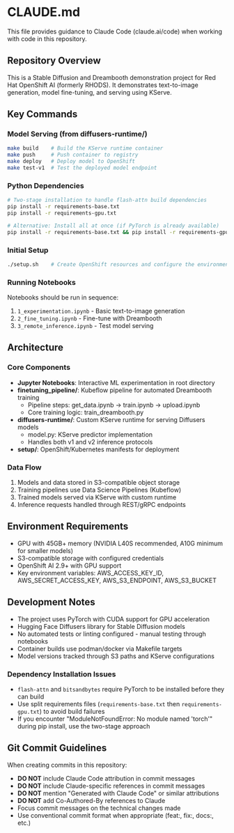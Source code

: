 # CLAUDE.md

This file provides guidance to Claude Code (claude.ai/code) when working with code in this repository.

## Repository Overview

This is a Stable Diffusion and Dreambooth demonstration project for Red Hat OpenShift AI (formerly RHODS). It demonstrates text-to-image generation, model fine-tuning, and serving using KServe.

## Key Commands

### Model Serving (from diffusers-runtime/)
```bash
make build    # Build the KServe runtime container
make push     # Push container to registry
make deploy   # Deploy model to OpenShift
make test-v1  # Test the deployed model endpoint
```

### Python Dependencies
```bash
# Two-stage installation to handle flash-attn build dependencies
pip install -r requirements-base.txt
pip install -r requirements-gpu.txt

# Alternative: Install all at once (if PyTorch is already available)
pip install -r requirements-base.txt && pip install -r requirements-gpu.txt
```

### Initial Setup
```bash
./setup.sh    # Create OpenShift resources and configure the environment
```

### Running Notebooks
Notebooks should be run in sequence:
1. `1_experimentation.ipynb` - Basic text-to-image generation
2. `2_fine_tuning.ipynb` - Fine-tune with Dreambooth
3. `3_remote_inference.ipynb` - Test model serving

## Architecture

### Core Components
- **Jupyter Notebooks**: Interactive ML experimentation in root directory
- **finetuning_pipeline/**: Kubeflow pipeline for automated Dreambooth training
  - Pipeline steps: get_data.ipynb → train.ipynb → upload.ipynb
  - Core training logic: train_dreambooth.py
- **diffusers-runtime/**: Custom KServe runtime for serving Diffusers models
  - model.py: KServe predictor implementation
  - Handles both v1 and v2 inference protocols
- **setup/**: OpenShift/Kubernetes manifests for deployment

### Data Flow
1. Models and data stored in S3-compatible object storage
2. Training pipelines use Data Science Pipelines (Kubeflow)
3. Trained models served via KServe with custom runtime
4. Inference requests handled through REST/gRPC endpoints

## Environment Requirements

- GPU with 45GB+ memory (NVIDIA L40S recommended, A10G minimum for smaller models)
- S3-compatible storage with configured credentials
- OpenShift AI 2.9+ with GPU support
- Key environment variables: AWS_ACCESS_KEY_ID, AWS_SECRET_ACCESS_KEY, AWS_S3_ENDPOINT, AWS_S3_BUCKET

## Development Notes

- The project uses PyTorch with CUDA support for GPU acceleration
- Hugging Face Diffusers library for Stable Diffusion models
- No automated tests or linting configured - manual testing through notebooks
- Container builds use podman/docker via Makefile targets
- Model versions tracked through S3 paths and KServe configurations

### Dependency Installation Issues
- `flash-attn` and `bitsandbytes` require PyTorch to be installed before they can build
- Use split requirements files (`requirements-base.txt` then `requirements-gpu.txt`) to avoid build failures
- If you encounter "ModuleNotFoundError: No module named 'torch'" during pip install, use the two-stage approach

## Git Commit Guidelines

When creating commits in this repository:
- **DO NOT** include Claude Code attribution in commit messages
- **DO NOT** include Claude-specific references in commit messages
- **DO NOT** mention "Generated with Claude Code" or similar attributions
- **DO NOT** add Co-Authored-By references to Claude
- Focus commit messages on the technical changes made
- Use conventional commit format when appropriate (feat:, fix:, docs:, etc.)